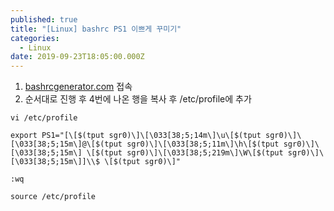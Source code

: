 ```yaml
---
published: true
title: "[Linux] bashrc PS1 이쁘게 꾸미기"
categories:
  - Linux
date: 2019-09-23T18:05:00.000Z
---
```

1. [bashrcgenerator.com] 접속
2. 순서대로 진행 후 4번에 나온 행을 복사 후 /etc/profile에 추가

```
vi /etc/profile

export PS1="[\[$(tput sgr0)\]\[\033[38;5;14m\]\u\[$(tput sgr0)\]\[\033[38;5;15m\]@\[$(tput sgr0)\]\[\033[38;5;11m\]\h\[$(tput sgr0)\]\[\033[38;5;15m\] \[$(tput sgr0)\]\[\033[38;5;219m\]\W\[$(tput sgr0)\]\[\033[38;5;15m\]]\\$ \[$(tput sgr0)\]"

:wq

source /etc/profile
```

[bashrcgenerator.com]: http://bashrcgenerator.com/